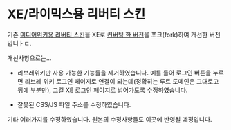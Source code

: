 # XE/라이믹스용 리버티 스킨
기존 [미디어위키용 리버티 스킨](https://gitlab.com/librewiki/Liberty-MW-Skin)을 XE로 [컨버팅 한  버전](https://gitlab.com/librewiki/Liberty-XE-Skin)을 포크(fork)하여 개선한 버전입니ㅏㄷ.

개선사항으로는...
  - 리브레위키만 사용 가능한 기능들을 제거하였습니다.
예를 들어 로그인 버튼을 누르면 리브레 위키 로그인 페이지로 연결이 되는데(정확히는 루트 도메인은 그대로고 뒤에 부분만), 그걸 XE 로그인 페이지로 넘어가도록 수정하였습니다.

  - 잘못된 CSS/JS 파일 주소를 수정하였습니다.

기타 여러가지를 수정하였습니다. 원본의 수정사항들도 이곳에 반영될 예정입니다.
